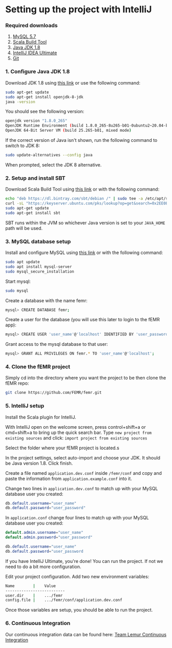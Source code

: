 # Setting up the project with IntelliJ

### Required downloads
1. [MySQL 5.7](http://www.mysql.com/)
2. [Scala Build Tool](http://www.scala-sbt.org/)
3. [Java JDK 1.8](http://www.oracle.com/technetwork/java/javase/downloads/jdk8-downloads-2133151.html)
4. [IntelliJ IDEA Ultimate](http://www.jetbrains.com/idea/)
5. [Git](http://git-scm.com/)


### 1. Configure Java JDK 1.8
Download JDK 1.8 using [this link](http://www.oracle.com/technetwork/java/javase/downloads/jdk8-downloads-2133151.html)
or use the following command: 
```bash
sudo apt-get update
sudo apt-get install openjdk-8-jdk
java -version
```
You should see the following version:
```bash
openjdk version "1.8.0_265"
OpenJDK Runtime Environment (build 1.8.0_265-8u265-b01-0ubuntu2~20.04-b01)
OpenJDK 64-Bit Server VM (build 25.265-b01, mixed mode)
```
If the correct version of Java isn't shown, run the following command to switch to JDK 8:
```bash
sudo update-alternatives --config java
```
When prompted, select the JDK 8 alternative.

### 2. Setup and install SBT
Download Scala Build Tool using [this link](http://www.scala-sbt.org/) or with the following command:
```bash
echo "deb https://dl.bintray.com/sbt/debian /" | sudo tee -a /etc/apt/sources.list.d/sbt.list
curl -sL "https://keyserver.ubuntu.com/pks/lookup?op=get&search=0x2EE0EA64E40A89B84B2DF73499E82A75642AC823" | sudo apt-key add
sudo apt-get update
sudo apt-get install sbt
```
SBT runs within the JVM so whichever Java version is set to your ```JAVA_HOME``` path will be used.

### 3. MySQL database setup
Install and configure MySQL using [this link](http://www.mysql.com/) or with the following command:
```bash
sudo apt update
sudo apt install mysql-server
sudo mysql_secure_installation
```
Start mysql:
```bash
sudo mysql
```
Create a database with the name femr:
```bash
mysql> CREATE DATABASE femr;
```
Create a user for the database (you will use this later to login to the fEMR app):
```bash
mysql> CREATE USER 'user_name'@'localhost' IDENTIFIED BY 'user_password';
```
Grant access to the mysql database to that user:
```bash
mysql> GRANT ALL PRIVILEGES ON femr.* TO 'user_name'@'localhost';
```

### 4. Clone the fEMR project
Simply cd into the directory where you want the project to be then clone the fEMR repo:
```bash
git clone https://github.com/FEMR/femr.git
```

### 5. IntelliJ setup
Install the Scala plugin for IntelliJ.

With IntelliJ open on the welcome screen, press control+shift+a or cmd+shift+a to bring up the quick search bar.
Type `new project from existing sources` and click: `import project from existing sources`

Select the folder where your fEMR project is located.s

In the project settings, select auto-import and choose your JDK. It should be Java version 1.8. Click finish.

Create a file named `application.dev.conf` inside `/femr/conf` and copy and paste the information from `application.example.conf`
into it. 

Change two lines in `application.dev.conf` to match up with your MySQL database user you created:
```java
db.default.username="user_name"
db.default.password="user_password"
```

In `application.conf` change four lines to match up with your MySQL database user you created:
```java
default.admin.username="user_name"
default.admin.password="user_password"

db.default.username="user_name"
db.default.password="user_password
```

If you have IntelliJ Ultimate, you're done! You can run the project. If not we need to do a bit more configuration.

Edit your project configuration. Add two new environment variables:
```bash
Name        |    Value
--------------------------
user.dir    |    .../femr
config.file |    .../femr/conf/application.dev.conf
```

Once those variables are setup, you should be able to run the project.


### 6. Continuous Integration
Our continuous integration data can be found here: 
[Team Lemur Continuous Integration](https://app.circleci.com/pipelines/github/CPSECapstone/lemur-femr)
